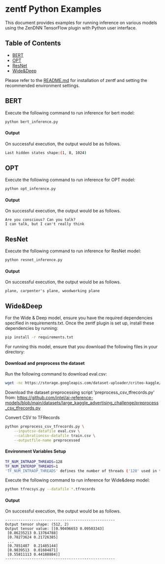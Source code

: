 # zentf Python Examples

This document provides examples for running inference on various models using the ZenDNN TensorFlow plugin with Python user interface.

## Table of Contents
- [BERT](#bert)
- [OPT](#opt)
- [ResNet](#resnet)
- [Wide&Deep](#widedeep)

Please refer to the [README.md](../../README.md) for installation of zentf and setting the recommended environment settings.

## BERT

Execute the following command to run inference for bert model:

```bash
python bert_inference.py
```

#### Output
On successful execution, the output would be as follows.
```bash
Last hidden states shape:(1, 8, 1024)
```

## OPT

Execute the following command to run inference for OPT model:

```bash
python opt_inference.py
```

#### Output

On successful execution, the output would be as follows.

```
Are you conscious? Can you talk?
I can talk, but I can't really think
```

## ResNet

Execute the following command to run inference for ResNet model:

```bash
python resnet_inference.py
```

#### Output

On successful execution, the output would be as follows.
```
plane, carpenter's plane, woodworking plane
```

## Wide&Deep

For the Wide & Deep model, ensure you have the required dependencies specified in requirements.txt. Once the zentf plugin is set up, install these dependencies by running:

```bash
pip install -r requirements.txt
```

For running this model, ensure that you download the following files in your directory:

#### Download and preprocess the dataset

Run the following command to download eval.csv:
```bash
wget -nc https://storage.googleapis.com/dataset-uploader/criteo-kaggle/large_version/eval.csv -O eval.csv
```

Download the dataset preprocessing script 'preprocess_csv_tfrecords.py' from: https://github.com/intel/ai-reference-models/blob/main/datasets/large_kaggle_advertising_challenge/preprocess_csv_tfrecords.py

Convert CSV to TFRecords

```bash
python preprocess_csv_tfrecords.py \
    --inputcsv-datafile eval.csv \
    --calibrationcsv-datafile train.csv \
    --outputfile-name preprocessed
```

#### Environment Variables Setup

```bash
TF_NUM_INTRAOP_THREADS=128
TF_NUM_INTEROP_THREADS=1
'TF_NUM_INTRAOP_THREADS' defines the number of threads ('128' used in this example) used for intra-op parallelism, optimizing operations like matrix multiplications and TF_NUM_INTEROP_THREADS controls the number of threads ('1' used in this example) used for inter-op parallelism, helping to execute independent operations concurrently.
```

Execute the following command to run inference for Wide&deep model:
```bash
python tfrecsys.py --datafile *.tfrecords
```

#### Output

On successful execution, the output would be as follows.
```
--------------------------------------------------
Output tensor shape: (512, 2)
Output tensor value: [[0.90496653 0.09503343]
 [0.86235213 0.13764788]
 [0.78273624 0.21726385]
 ...
 [0.7851487  0.21485144]
 [0.9839513  0.01604871]
 [0.55811113 0.44188884]]
--------------------------------------------------
```
